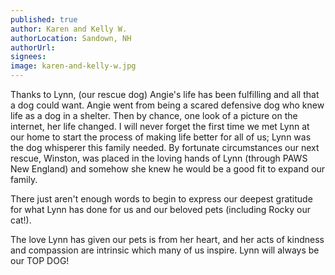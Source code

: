 ```yaml
---
published: true
author: Karen and Kelly W.
authorLocation: Sandown, NH﻿﻿
authorUrl:
signees:
image: karen-and-kelly-w.jpg
---
```


Thanks to Lynn, (our rescue dog) Angie's life has been fulfilling and all that a dog could want. Angie went from being a scared defensive dog who knew life as a dog in a shelter. Then by chance, one look of a picture on the internet, her life changed. I will never forget the first time we met Lynn at our home to start the process of making life better for all of us; Lynn was the dog whisperer this family needed. By fortunate circumstances our next rescue, Winston, was placed in the loving hands of Lynn (through PAWS New England) and somehow she knew he would be a good fit to expand our family.

There just aren't enough words to begin to express our deepest gratitude for what Lynn has done for us and our beloved pets (including Rocky our cat!).

The love Lynn has given our pets is from her heart, and her acts of kindness and compassion are intrinsic which many of us inspire. Lynn will always be our TOP DOG!
